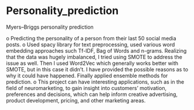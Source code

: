 # Personality_prediction
Myers–Briggs personality prediction


o	Predicting the personality of a person from their last 50 social media posts.
o	Used spacy library for text preprocessing, used various word embedding approaches such Tf-IDF, Bag of Words and n-grams. Realizing that the data was hugely imbalanced, I tried using SMOTE to address the issue as well. Then I used Word2Vec which generally works better with SMOTE, but in this case it didn’t. I have provided the possible reasons as to why it could have happened. Finally applied ensemble methods for prediction.
o	This project can have interesting applications, such as in the field of neuromarketing, to gain insight into customers’ motivation, preferences and decisions, which can help inform creative advertising, product development, pricing, and other marketing areas.
